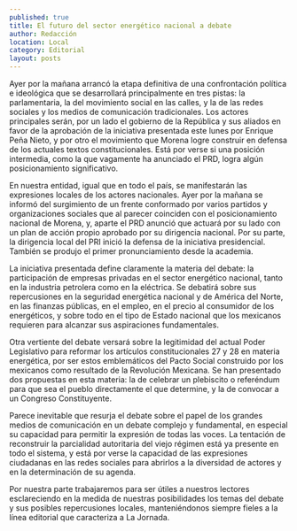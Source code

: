 ```yaml
---
published: true
title: El futuro del sector energético nacional a debate
author: Redacción
location: Local
category: Editorial
layout: posts
---
```


Ayer por la mañana arrancó la etapa definitiva de una confrontación política e ideológica que se desarrollará principalmente en tres pistas: la parlamentaria, la del movimiento social en las calles, y la de las redes sociales y los medios de comunicación tradicionales. Los actores principales serán, por un lado el gobierno de la República y sus aliados en favor de la aprobación de la iniciativa presentada este lunes por Enrique Peña Nieto, y por otro el movimiento que Morena logre construir en defensa de los actuales textos constitucionales. Está por verse si una posición intermedia, como la que vagamente ha anunciado el PRD,  logra algún posicionamiento significativo.    

En nuestra entidad, igual que en todo el país, se manifestarán las expresiones locales de los actores nacionales. Ayer por la mañana se informó del surgimiento de un frente conformado por varios partidos y organizaciones sociales que al parecer coinciden con el posicionamiento nacional de Morena, y, aparte el PRD anunció que actuará por su lado con un plan de acción propio aprobado por su dirigencia nacional. Por su parte, la dirigencia local del PRI inició la defensa de la iniciativa presidencial. También se produjo el primer pronunciamiento desde la academia.

La iniciativa presentada define claramente la materia del debate: la participación de empresas privadas en el sector energético nacional, tanto en la industria petrolera como en la eléctrica. Se debatirá sobre sus repercusiones en la seguridad energética nacional y de América del Norte, en las finanzas públicas, en el empleo, en el precio al consumidor de los energéticos, y sobre todo en el tipo de Estado nacional que los mexicanos requieren para alcanzar sus aspiraciones fundamentales.

Otra vertiente del debate versará sobre la legitimidad del actual Poder Legislativo para reformar los artículos constitucionales 27 y 28 en materia energética, por ser estos emblemáticos del Pacto Social construido por los mexicanos como resultado de la  Revolución Mexicana. Se han presentado dos propuestas en esta materia: la de celebrar un plebiscito o referéndum para que sea el pueblo directamente el que determine, y la de convocar a un Congreso Constituyente.

Parece inevitable que resurja el debate sobre el papel de los grandes medios de comunicación en un debate complejo y fundamental, en especial su capacidad para permitir la expresión de todas las voces. La tentación de reconstruir la parcialidad autoritaria del viejo régimen está ya presente en todo el sistema, y está por verse la capacidad de las expresiones ciudadanas en las redes sociales para abrirlos a la diversidad de actores y en la determinación de su agenda.

Por nuestra parte trabajaremos para ser útiles a nuestros lectores esclareciendo en la medida de nuestras posibilidades los temas del debate y sus posibles repercusiones locales, manteniéndonos siempre fieles a la línea editorial que caracteriza a La Jornada.

